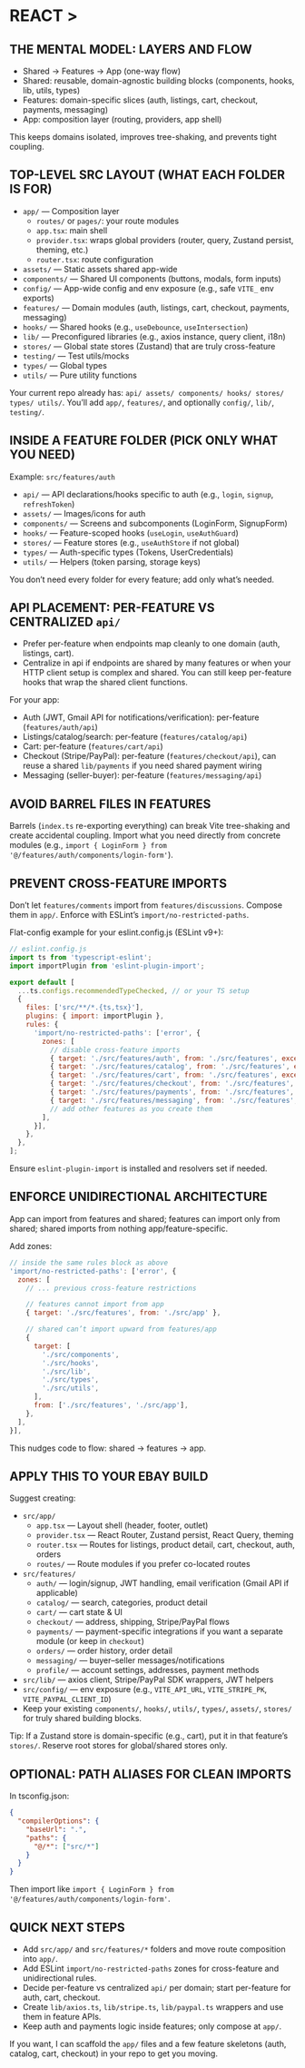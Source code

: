 # REACT > 

## THE MENTAL MODEL: LAYERS AND FLOW

- Shared → Features → App (one-way flow)
- Shared: reusable, domain-agnostic building blocks (components, hooks, lib, utils, types)
- Features: domain-specific slices (auth, listings, cart, checkout, payments, messaging)
- App: composition layer (routing, providers, app shell)

This keeps domains isolated, improves tree-shaking, and prevents tight coupling.

## TOP-LEVEL SRC LAYOUT (WHAT EACH FOLDER IS FOR)

- `app/` — Composition layer
  - `routes/` or `pages/`: your route modules
  - `app.tsx`: main shell
  - `provider.tsx`: wraps global providers (router, query, Zustand persist, theming, etc.)
  - `router.tsx`: route configuration
- `assets/` — Static assets shared app-wide
- `components/` — Shared UI components (buttons, modals, form inputs)
- `config/` — App-wide config and env exposure (e.g., safe `VITE_` env exports)
- `features/` — Domain modules (auth, listings, cart, checkout, payments, messaging)
- `hooks/` — Shared hooks (e.g., `useDebounce`, `useIntersection`)
- `lib/` — Preconfigured libraries (e.g., axios instance, query client, i18n)
- `stores/` — Global state stores (Zustand) that are truly cross-feature
- `testing/` — Test utils/mocks
- `types/` — Global types
- `utils/` — Pure utility functions

Your current repo already has: `api/ assets/ components/ hooks/ stores/ types/ utils/`. You’ll add `app/`, `features/`, and optionally `config/`, `lib/`, `testing/`.

## INSIDE A FEATURE FOLDER (PICK ONLY WHAT YOU NEED)

Example: `src/features/auth`
- `api/` — API declarations/hooks specific to auth (e.g., `login`, `signup`, `refreshToken`)
- `assets/` — Images/icons for auth
- `components/` — Screens and subcomponents (LoginForm, SignupForm)
- `hooks/` — Feature-scoped hooks (`useLogin`, `useAuthGuard`)
- `stores/` — Feature stores (e.g., `useAuthStore` if not global)
- `types/` — Auth-specific types (Tokens, UserCredentials)
- `utils/` — Helpers (token parsing, storage keys)

You don’t need every folder for every feature; add only what’s needed.

## API PLACEMENT: PER-FEATURE VS CENTRALIZED `api/`

- Prefer per-feature when endpoints map cleanly to one domain (auth, listings, cart).
- Centralize in api if endpoints are shared by many features or when your HTTP client setup is complex and shared. You can still keep per-feature hooks that wrap the shared client functions.

For your app:
- Auth (JWT, Gmail API for notifications/verification): per-feature (`features/auth/api`)
- Listings/catalog/search: per-feature (`features/catalog/api`)
- Cart: per-feature (`features/cart/api`)
- Checkout (Stripe/PayPal): per-feature (`features/checkout/api`), can reuse a shared `lib/payments` if you need shared payment wiring
- Messaging (seller-buyer): per-feature (`features/messaging/api`)

## AVOID BARREL FILES IN FEATURES

Barrels (`index.ts` re-exporting everything) can break Vite tree-shaking and create accidental coupling. Import what you need directly from concrete modules (e.g., `import { LoginForm } from '@/features/auth/components/login-form'`).

## PREVENT CROSS-FEATURE IMPORTS

Don’t let `features/comments` import from `features/discussions`. Compose them in `app/`. Enforce with ESLint’s `import/no-restricted-paths`.

Flat-config example for your eslint.config.js (ESLint v9+):

```js
// eslint.config.js
import ts from 'typescript-eslint';
import importPlugin from 'eslint-plugin-import';

export default [
  ...ts.configs.recommendedTypeChecked, // or your TS setup
  {
    files: ['src/**/*.{ts,tsx}'],
    plugins: { import: importPlugin },
    rules: {
      'import/no-restricted-paths': ['error', {
        zones: [
          // disable cross-feature imports
          { target: './src/features/auth', from: './src/features', except: ['./auth'] },
          { target: './src/features/catalog', from: './src/features', except: ['./catalog'] },
          { target: './src/features/cart', from: './src/features', except: ['./cart'] },
          { target: './src/features/checkout', from: './src/features', except: ['./checkout'] },
          { target: './src/features/payments', from: './src/features', except: ['./payments'] },
          { target: './src/features/messaging', from: './src/features', except: ['./messaging'] },
          // add other features as you create them
        ],
      }],
    },
  },
];
```

Ensure `eslint-plugin-import` is installed and resolvers set if needed.

## ENFORCE UNIDIRECTIONAL ARCHITECTURE

App can import from features and shared; features can import only from shared; shared imports from nothing app/feature-specific.

Add zones:

```js
// inside the same rules block as above
'import/no-restricted-paths': ['error', {
  zones: [
    // ... previous cross-feature restrictions

    // features cannot import from app
    { target: './src/features', from: './src/app' },

    // shared can’t import upward from features/app
    {
      target: [
        './src/components',
        './src/hooks',
        './src/lib',
        './src/types',
        './src/utils',
      ],
      from: ['./src/features', './src/app'],
    },
  ],
}],
```

This nudges code to flow: shared → features → app.

## APPLY THIS TO YOUR EBAY BUILD

Suggest creating:
- `src/app/`
  - `app.tsx` — Layout shell (header, footer, outlet)
  - `provider.tsx` — React Router, Zustand persist, React Query, theming
  - `router.tsx` — Routes for listings, product detail, cart, checkout, auth, orders
  - `routes/` — Route modules if you prefer co-located routes
- `src/features/`
  - `auth/` — login/signup, JWT handling, email verification (Gmail API if applicable)
  - `catalog/` — search, categories, product detail
  - `cart/` — cart state & UI
  - `checkout/` — address, shipping, Stripe/PayPal flows
  - `payments/` — payment-specific integrations if you want a separate module (or keep in `checkout`)
  - `orders/` — order history, order detail
  - `messaging/` — buyer–seller messages/notifications
  - `profile/` — account settings, addresses, payment methods
- `src/lib/` — axios client, Stripe/PayPal SDK wrappers, JWT helpers
- `src/config/` — env exposure (e.g., `VITE_API_URL`, `VITE_STRIPE_PK`, `VITE_PAYPAL_CLIENT_ID`)
- Keep your existing `components/`, `hooks/`, `utils/`, `types/`, `assets/`, `stores/` for truly shared building blocks.

Tip: If a Zustand store is domain-specific (e.g., cart), put it in that feature’s `stores/`. Reserve root stores for global/shared stores only.

## OPTIONAL: PATH ALIASES FOR CLEAN IMPORTS

In tsconfig.json:

```json
{
  "compilerOptions": {
    "baseUrl": ".",
    "paths": {
      "@/*": ["src/*"]
    }
  }
}
```

Then import like `import { LoginForm } from '@/features/auth/components/login-form'`.

## QUICK NEXT STEPS

- Add `src/app/` and `src/features/*` folders and move route composition into `app/`.
- Add ESLint `import/no-restricted-paths` zones for cross-feature and unidirectional rules.
- Decide per-feature vs centralized `api/` per domain; start per-feature for auth, cart, checkout.
- Create `lib/axios.ts`, `lib/stripe.ts`, `lib/paypal.ts` wrappers and use them in feature APIs.
- Keep auth and payments logic inside features; only compose at `app/`.

If you want, I can scaffold the `app/` files and a few feature skeletons (auth, catalog, cart, checkout) in your repo to get you moving.